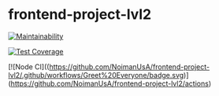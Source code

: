 # frontend-project-lvl2

[![Maintainability](https://api.codeclimate.com/v1/badges/b4bcfee02399cf15de63/maintainability)](https://codeclimate.com/github/NoimanUsA/frontend-project-lvl2/maintainability)

[![Test Coverage](https://api.codeclimate.com/v1/badges/b4bcfee02399cf15de63/test_coverage)](https://codeclimate.com/github/NoimanUsA/frontend-project-lvl2/test_coverage)

[![Node CI]((https://github.com/NoimanUsA/frontend-project-lvl2/.github/workflows/Greet%20Everyone/badge.svg)]
(https://github.com/NoimanUsA/frontend-project-lvl2/actions)
